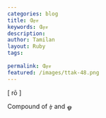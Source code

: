 ```yaml
---
categories: blog
title: ரோ
keywords: ரோ
description: 
author: Tamilan
layout: Ruby
tags: 
 
permalink: ரோ
featured: /images/ttak-48.png
---
```

  
[ rō ]  
  
Compound of ர் and ஓ